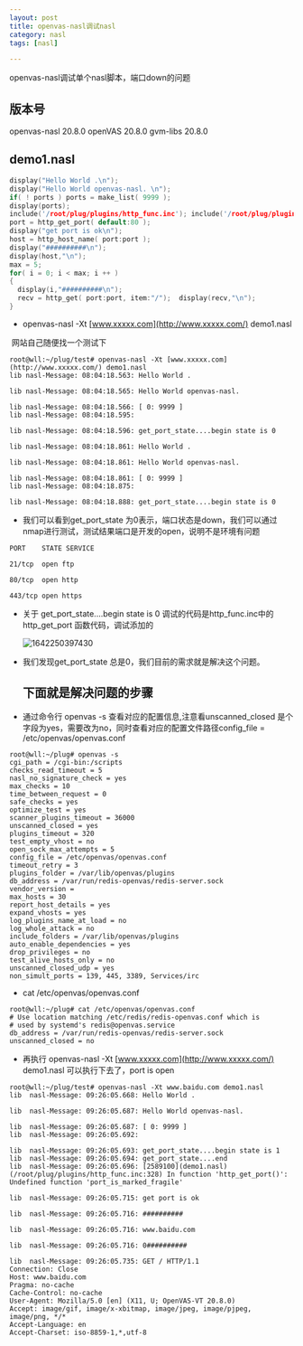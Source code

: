 ```yaml
---
layout: post
title: openvas-nasl调试nasl
category: nasl
tags: [nasl]

---
```


openvas-nasl调试单个nasl脚本，端口down的问题

## 版本号

openvas-nasl 20.8.0
openVAS 20.8.0
gvm-libs 20.8.0

## demo1.nasl



```C
display("Hello World .\n"); 
display("Hello World openvas-nasl. \n"); 
if( ! ports ) ports = make_list( 9999 ); 
display(ports);  
include('/root/plug/plugins/http_func.inc'); include('/root/plug/plugins/global_settings.inc'); display(default:443,"\n"); 
port = http_get_port( default:80 ); 
display("get port is ok\n"); 
host = http_host_name( port:port ); 
display("##########\n"); 
display(host,"\n"); 
max = 5; 
for( i = 0; i < max; i ++ ) 
{  
  display(i,"##########\n");  
  recv = http_get( port:port, item:"/");  display(recv,"\n"); 
}
```

- openvas-nasl -Xt [www.xxxxx.com](http://www.xxxxx.com/) demo1.nasl

​     网站自己随便找一个测试下

```
root@wll:~/plug/test# openvas-nasl -Xt [www.xxxxx.com](http://www.xxxxx.com/) demo1.nasl
lib nasl-Message: 08:04:18.563: Hello World .

lib nasl-Message: 08:04:18.565: Hello World openvas-nasl.

lib nasl-Message: 08:04:18.566: [ 0: 9999 ]
lib nasl-Message: 08:04:18.595:

lib nasl-Message: 08:04:18.596: get_port_state....begin state is 0

lib nasl-Message: 08:04:18.861: Hello World .

lib nasl-Message: 08:04:18.861: Hello World openvas-nasl.

lib nasl-Message: 08:04:18.861: [ 0: 9999 ]
lib nasl-Message: 08:04:18.875:

lib nasl-Message: 08:04:18.888: get_port_state....begin state is 0
```

- 我们可以看到get_port_state 为0表示，端口状态是down，我们可以通过nmap进行测试，测试结果端口是开发的open，说明不是环境有问题

```
PORT    STATE SERVICE 

21/tcp  open ftp 

80/tcp  open http 

443/tcp open https
```

- 关于 get_port_state....begin state is 0 调试的代码是http_func.inc中的http_get_port 函数代码，调试添加的

  ![1642250397430](/Users/wulei/Documents/blog/wubala.github.io/picture/1642250397430.png)

- 我们发现get_port_state 总是0，我们目前的需求就是解决这个问题。

  ## 下面就是解决问题的步骤

- 通过命令行 openvas -s 查看对应的配置信息,注意看unscanned_closed 是个字段为yes，需要改为no，同时查看对应的配置文件路径config_file = /etc/openvas/openvas.conf

```
root@wll:~/plug# openvas -s
cgi_path = /cgi-bin:/scripts
checks_read_timeout = 5
nasl_no_signature_check = yes
max_checks = 10
time_between_request = 0
safe_checks = yes
optimize_test = yes
scanner_plugins_timeout = 36000
unscanned_closed = yes
plugins_timeout = 320
test_empty_vhost = no
open_sock_max_attempts = 5
config_file = /etc/openvas/openvas.conf
timeout_retry = 3
plugins_folder = /var/lib/openvas/plugins
db_address = /var/run/redis-openvas/redis-server.sock
vendor_version =
max_hosts = 30
report_host_details = yes
expand_vhosts = yes
log_plugins_name_at_load = no
log_whole_attack = no
include_folders = /var/lib/openvas/plugins
auto_enable_dependencies = yes
drop_privileges = no
test_alive_hosts_only = no
unscanned_closed_udp = yes
non_simult_ports = 139, 445, 3389, Services/irc
```

- cat /etc/openvas/openvas.conf

```
root@wll:~/plug# cat /etc/openvas/openvas.conf
# Use location matching /etc/redis/redis-openvas.conf which is
# used by systemd's redis@openvas.service
db_address = /var/run/redis-openvas/redis-server.sock
unscanned_closed = no
```

- 再执行 openvas-nasl -Xt [www.xxxxx.com](http://www.xxxxx.com/) demo1.nasl
  可以执行下去了，port is open

```
root@wll:~/plug/test# openvas-nasl -Xt www.baidu.com demo1.nasl
lib  nasl-Message: 09:26:05.668: Hello World .

lib  nasl-Message: 09:26:05.687: Hello World openvas-nasl.

lib  nasl-Message: 09:26:05.687: [ 0: 9999 ]
lib  nasl-Message: 09:26:05.692:

lib  nasl-Message: 09:26:05.693: get_port_state....begin state is 1
lib  nasl-Message: 09:26:05.694: get_port_state....end
lib  nasl-Message: 09:26:05.696: [2589100](demo1.nasl)(/root/plug/plugins/http_func.inc:328) In function 'http_get_port()': Undefined function 'port_is_marked_fragile'

lib  nasl-Message: 09:26:05.715: get port is ok

lib  nasl-Message: 09:26:05.716: ##########

lib  nasl-Message: 09:26:05.716: www.baidu.com

lib  nasl-Message: 09:26:05.716: 0##########

lib  nasl-Message: 09:26:05.735: GET / HTTP/1.1
Connection: Close
Host: www.baidu.com
Pragma: no-cache
Cache-Control: no-cache
User-Agent: Mozilla/5.0 [en] (X11, U; OpenVAS-VT 20.8.0)
Accept: image/gif, image/x-xbitmap, image/jpeg, image/pjpeg, image/png, */*
Accept-Language: en
Accept-Charset: iso-8859-1,*,utf-8
```

